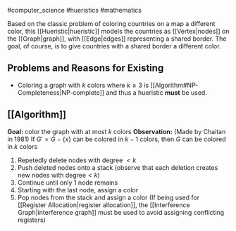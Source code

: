 #computer_science #hueristics #mathematics 

Based on the classic problem of coloring countries on a map a different color, this [[Hueristic|hueristic]] models the countries as [[Vertex|nodes]] on the [[Graph|graph]], with [[Edge|edges]] representing a shared border. The goal, of course, is to give countries with a shared border a different color.

## Problems and Reasons for Existing
- Coloring a graph with $k$ colors where $k\geq 3$ is [[Algorithm#NP-Completeness|NP-complete]] and thus a hueristic **must** be used.

## [[Algorithm]]
**Goal:** color the graph with at most $k$ colors
**Observation:** (Made by Chaitan in 1981) If $G'=G-\{x\}$ can be colored in $k-1$ colors, then $G$ can be colored in $k$ colors

1. Repetedly delete nodes with degree $<k$
2. Push deleted nodes onto a stack (observe that each deletion creates new nodes with degree$<k$)
3. Continue until only 1 node remains
4. Starting with the last node, assign a color
5. Pop nodes from the stack and assign a color
	   (If being used for [[Register Allocation|register allocation]], the [[Interference Graph|interference graph]] must be used to avoid assigning conflicting registers)
